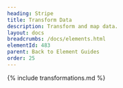 ```yaml
---
heading: Stripe
title: Transform Data
description: Transform and map data.
layout: docs
breadcrumbs: /docs/elements.html
elementId: 483
parent: Back to Element Guides
order: 25
---
```


{% include transformations.md %}
